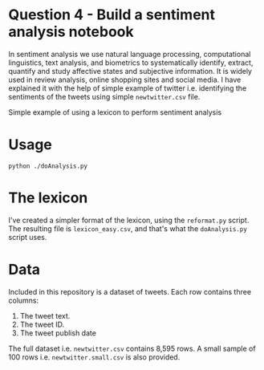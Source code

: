 # Question 4 - Build a sentiment analysis notebook
In sentiment analysis we use natural language processing, computational linguistics, text analysis, and biometrics to systematically identify, extract, quantify and study affective states and subjective information. It is widely used in review analysis, online shopping sites and social media. I have explained it with the help of simple example of twitter i.e. identifying the sentiments of the tweets using simple `newtwitter.csv` file.

Simple example of using a lexicon to perform sentiment analysis

# Usage

```
python ./doAnalysis.py
```

# The lexicon

I've created a simpler format of the lexicon, using the `reformat.py` script. The resulting file is `lexicon_easy.csv`,
and that's what the `doAnalysis.py` script uses.

# Data

Included in this repository is a dataset of tweets. Each row contains three columns:

1. The tweet text.
2. The tweet ID.
3. The tweet publish date

The full dataset i.e. `newtwitter.csv` contains 8,595 rows. A small sample of 100 rows i.e. `newtwitter.small.csv` is also provided.



